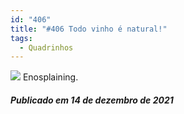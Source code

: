 ```yaml
---
id: "406"
title: "#406 Todo vinho é natural!"
tags:
  - Quadrinhos
---
```

![](https://bebiodicionario-com.s3.amazonaws.com/media/posts/202112/267280079_1544381735946165_5869296588521390643_n_17940900247701854.jpg)
Enosplaining.

##### Publicado em 14 de dezembro de 2021
